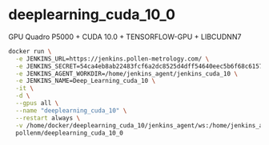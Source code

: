# deeplearning_cuda_10_0
GPU Quadro P5000 + CUDA 10.0 + TENSORFLOW-GPU + LIBCUDNN7

```bash
docker run \
  -e JENKINS_URL=https://jenkins.pollen-metrology.com/ \
  -e JENKINS_SECRET=54ca4eb8ab22483fcf6a2dc8525d4dff54640eec5b6f68c61575e65b70a164cd \
  -e JENKINS_AGENT_WORKDIR=/home/jenkins_agent/jenkins_cuda_10 \
  -e JENKINS_NAME=Deep_Learning_cuda_10 \
  -it \
  -d \
  --gpus all \
  --name "deeplearning_cuda_10" \
  --restart always \
  -v /home/docker/deeplearning_cuda_10/jenkins_agent/ws:/home/jenkins_agent/jenkins_cuda_10 \
  pollenm/deeplearning_cuda_10_0
```
